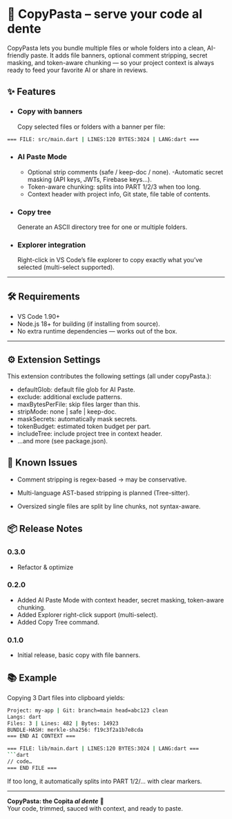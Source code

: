 # 🍝 CopyPasta – serve your code al dente

CopyPasta lets you bundle multiple files or whole folders into a clean, AI-friendly paste.
It adds file banners, optional comment stripping, secret masking, and token-aware chunking — so your project context is always ready to feed your favorite AI or share in reviews.

## ✨ Features

- ### Copy with banners
  Copy selected files or folders with a banner per file:

```bash
=== FILE: src/main.dart | LINES:120 BYTES:3024 | LANG:dart ===
```

- ### AI Paste Mode
  - Optional strip comments (safe / keep-doc / none).
    -Automatic secret masking (API keys, JWTs, Firebase keys…).
  - Token-aware chunking: splits into PART 1/2/3 when too long.
  - Context header with project info, Git state, file table of contents.
- ### Copy tree
  Generate an ASCII directory tree for one or multiple folders.
- ### Explorer integration
  Right-click in VS Code’s file explorer to copy exactly what you’ve selected (multi-select supported).

---

## 🛠 Requirements

- VS Code 1.90+
- Node.js 18+ for building (if installing from source).
- No extra runtime dependencies — works out of the box.

---

## ⚙️ Extension Settings

This extension contributes the following settings (all under copyPasta.):

- defaultGlob: default file glob for AI Paste.
- exclude: additional exclude patterns.
- maxBytesPerFile: skip files larger than this.
- stripMode: none | safe | keep-doc.
- maskSecrets: automatically mask secrets.
- tokenBudget: estimated token budget per part.
- includeTree: include project tree in context header.
- …and more (see package.json).

## 🐞 Known Issues

- Comment stripping is regex-based → may be conservative.

- Multi-language AST-based stripping is planned (Tree-sitter).

- Oversized single files are split by line chunks, not syntax-aware.

## 📦 Release Notes

### 0.3.0

- Refactor & optimize

### 0.2.0

- Added AI Paste Mode with context header, secret masking, token-aware chunking.
- Added Explorer right-click support (multi-select).
- Added Copy Tree command.

### 0.1.0

- Initial release, basic copy with file banners.

## 📚 Example

Copying 3 Dart files into clipboard yields:

````bash === AI CONTEXT ===
Project: my-app | Git: branch=main head=abc123 clean
Langs: dart
Files: 3 | Lines: 482 | Bytes: 14923
BUNDLE-HASH: merkle-sha256: f19c3f2a1b7e8cda
=== END AI CONTEXT ===

=== FILE: lib/main.dart | LINES:120 BYTES:3024 | LANG:dart ===
```dart
// code…
=== END FILE ===
````

If too long, it automatically splits into PART 1/2/… with clear markers.

---

**CopyPasta: the Copita _al dente_** 🍝  
Your code, trimmed, sauced with context, and ready to paste.
